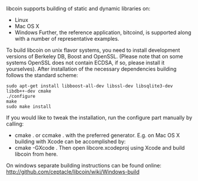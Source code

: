 libcoin supports building of static and dynamic libraries on:
* Linux
* Mac OS X
* Windows
Further, the reference application, bitcoind, is supported along with a number of representative examples.

To build libcoin on unix flavor systems, you need to install development versions of Berkeley DB, Boost and OpenSSL. (Please note that on some systems OpenSSL does not contain ECDSA, if so, please install it yourselves). After installation of the necessary dependencies building follows the standard scheme:

```
sudo apt-get install libboost-all-dev libssl-dev libsqlite3-dev libdb++-dev cmake
./configure
make
sudo make install
```

If you would like to tweak the installation, run the configure part manually by calling:
* cmake . or ccmake .
with the preferred generator. E.g. on Mac OS X building with Xcode can be accomplished by:
* cmake -GXcode .
Then open libcore.xcodeproj using Xcode and build libcoin from here.

On windows separate building instructions can be found online:
http://github.com/ceptacle/libcoin/wiki/Windows-build

